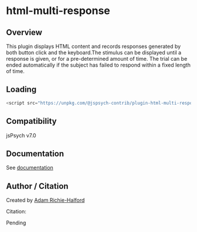 # html-multi-response

## Overview

This plugin displays HTML content and records responses generated by both button click and the keyboard.The stimulus can be displayed until a response is given, or for a pre-determined amount of time. The trial can be ended automatically if the subject has failed to respond within a fixed length of time.

## Loading

```js
<script src="https://unpkg.com/@jspsych-contrib/plugin-html-multi-response@1.0.2"></script>
```

## Compatibility

jsPsych v7.0

## Documentation

See [documentation](docs/jspsych-html-multi-response.md)

## Author / Citation

Created by [Adam Richie-Halford](https://github.com/richford)

Citation:

Pending
